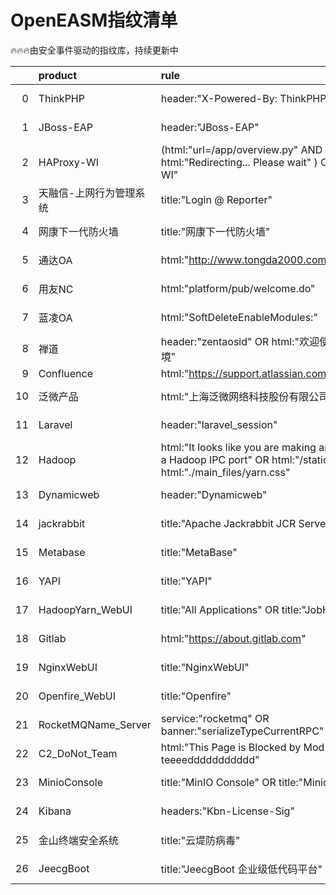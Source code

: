 # OpenEASM指纹清单 

 🔥🔥🔥由安全事件驱动的指纹库，持续更新中

|    | product             | rule                                                                                                                                  | update_at   |
|---:|:--------------------|:--------------------------------------------------------------------------------------------------------------------------------------|:------------|
|  0 | ThinkPHP            | header:"X-Powered-By: ThinkPHP"                                                                                                       | 2023-08-08  |
|  1 | JBoss-EAP           | header:"JBoss-EAP"                                                                                                                    | 2023-08-08  |
|  2 | HAProxy-WI          | (html:"url=/app/overview.py" AND html:"Redirecting... Please wait" ) OR title:"HAProxy-WI"                                            | 2023-08-08  |
|  3 | 天融信-上网行为管理系统        | title:"Login @ Reporter" || html:"欢迎访问 Reporter"                                                                                      | 2023-08-08  |
|  4 | 网康下一代防火墙            | title:"网康下一代防火墙"                                                                                                                      | 2023-08-08  |
|  5 | 通达OA                | html:"http://www.tongda2000.com"                                                                                                      | 2023-08-08  |
|  6 | 用友NC                | html:"platform/pub/welcome.do"                                                                                                        | 2023-08-08  |
|  7 | 蓝凌OA                | html:"SoftDeleteEnableModules:"                                                                                                       | 2023-08-08  |
|  8 | 禅道                  | header:"zentaosid" OR html:"欢迎使用禅道集成运行环境"                                                                                             | 2023-08-08  |
|  9 | Confluence          | html:"https://support.atlassian.com/help/confluence" || header:"X-Confluence-Request-Time"                                            | 2023-08-08  |
| 10 | 泛微产品                | html:"上海泛微网络科技股份有限公司"                                                                                                                 | 2023-08-08  |
| 11 | Laravel             | header:"laravel_session"                                                                                                              | 2023-08-08  |
| 12 | Hadoop              | html:"It looks like you are making an HTTP request to a Hadoop IPC port" OR html:"/static/hadoop.css" OR html:"./main_files/yarn.css" | 2023-08-08  |
| 13 | Dynamicweb          | header:"Dynamicweb"                                                                                                                   | 2023-08-08  |
| 14 | jackrabbit          | title:"Apache Jackrabbit JCR Server"                                                                                                  | 2023-07-27  |
| 15 | Metabase            | title:"MetaBase"                                                                                                                      | 2023-07-27  |
| 16 | YAPI                | title:"YAPI"                                                                                                                          | 2023-07-17  |
| 17 | HadoopYarn_WebUI    | title:"All Applications" OR title:"JobHistory"                                                                                        | 2023-07-17  |
| 18 | Gitlab              | html:"https://about.gitlab.com"                                                                                                       | 2023-07-17  |
| 19 | NginxWebUI          | title:"NginxWebUI"                                                                                                                    | 2023-07-17  |
| 20 | Openfire_WebUI      | title:"Openfire"                                                                                                                      | 2023-07-17  |
| 21 | RocketMQName_Server | service:"rocketmq" OR banner:"serializeTypeCurrentRPC"                                                                                | 2023-07-14  |
| 22 | C2_DoNot_Team       | html:"This Page is Blocked by Mod Security teeeeddddddddddd"                                                                          | 2023-07-13  |
| 23 | MinioConsole        | title:"MinIO Console" OR title:"Minio Browser"                                                                                        | 2023-07-12  |
| 24 | Kibana              | headers:"Kbn-License-Sig"                                                                                                             | 2023-07-12  |
| 25 | 金山终端安全系统            | title:"云堤防病毒"                                                                                                                         | 2023-07-12  |
| 26 | JeecgBoot           | title:"JeecgBoot 企业级低代码平台"                                                                                                            | 2023-07-12  |

